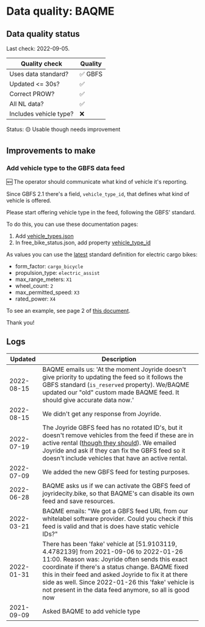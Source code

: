 # Data quality: BAQME

## Data quality status

Last check: 2022-09-05.

| **Quality check**           | **Quality**
| --                          | --          |
| Uses data standard?         | ✅ GBFS
| Updated <= 30s?             | ✅
| Correct PROW?               | ✅
| All NL data?                | ✅
| Includes vehicle type?      | ❌

Status: 🟡 Usable though needs improvement

## Improvements to make

### Add vehicle type to the GBFS data feed

🆕 The operator should communicate what kind of vehicle it's reporting. 

Since GBFS 2.1 there's a field, `vehicle_type_id`, that defines what kind of vehicle is offered.

Please start offering vehicle type in the feed, following the GBFS' standard.

To do this, you can use these documentation pages: 

1. Add [vehicle_types.json](https://github.com/NABSA/gbfs/blob/master/gbfs.md#vehicle_typesjson-added-in-v21)
2. In free_bike_status.json, add property [vehicle_type_id](https://github.com/NABSA/gbfs/blob/master/gbfs.md#free_bike_statusjson)

As values you can use the [latest](https://github.com/NABSA/gbfs/pull/370) standard definition for electric cargo bikes:

- form_factor: `cargo_bicycle`
- propulsion_type: `electric_assist`
- max_range_meters: `X1`
- wheel_count: `2`
- max_permitted_speed: `X3`
- rated_power: `X4`

To see an example, see page 2 of [this document](https://docs.google.com/document/d/1P_oDBnFvr9qzo0_5YbnrCDYptFQV9ZUOJGfi8ACD1GE/edit#).

Thank you!

## Logs

| Updated    | Description
| ----       | ---
| 2022-08-15 | BAQME emails us: 'At the moment Joyride doesn't give priority to updating the feed so it follows the GBFS standard (`is_reserved` property). We/BAQME updated our "old" custom made BAQME feed. It should give accurate data now.'
| 2022-08-15 | We didn't get any response from Joyride.
| 2022-07-19 | The Joyride GBFS feed has no rotated ID's, but it doesn't remove vehicles from the feed if these are in active rental ([though they should](https://github.com/NABSA/gbfs/blob/master/gbfs.md#vehicle_statusjson)). We emailed Joyride and ask if they can fix the GBFS feed so it doesn't include vehicles that have an active rental.
| 2022-07-09 | We added the new GBFS feed for testing purposes.
| 2022-06-28 | BAQME asks us if we can activate the GBFS feed of joyridecity.bike, so that BAQME's can disable its own feed and save resources. 
| 2022-03-21 | BAQME emails: "We got a GBFS feed URL from our whitelabel software provider. Could you check if this feed is valid and that is does have static vehicle IDs?"
| 2022-01-31 | There has been 'fake' vehicle at [51.9103119, 4.4782139] from 2021-09-06 to 2022-01-26 11:00. Reason was: Joyride often sends this exact coordinate if there's a status change. BAQME fixed this in their feed and asked Joyride to fix it at there side as well. Since 2022-01-26 this 'fake' vehicle is not present in the data feed anymore, so all is good now
| 2021-09-09 | Asked BAQME to add vehicle type

